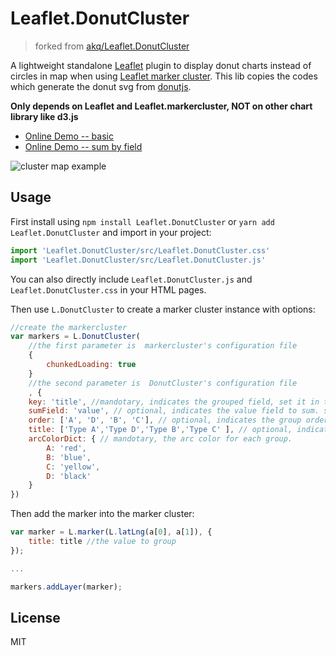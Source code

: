 Leaflet.DonutCluster
=====================

> forked from [akq/Leaflet.DonutCluster](https://github.com/akq/Leaflet.DonutCluster)

A lightweight standalone [Leaflet](https://leafletjs.com) plugin to display donut charts instead of circles in map when using [Leaflet marker cluster](https://github.com/Leaflet/Leaflet.markercluster). This lib copies the codes which generate the donut svg from [donutjs](https://github.com/finom/donutjs).

**Only depends on Leaflet and Leaflet.markercluster, NOT on other chart library like d3.js**

- [Online Demo -- basic](https://jsfiddle.net/b43c1xkf/1/embedded/result,html/)
- [Online Demo -- sum by field](https://jsfiddle.net/mfxd015b/3/embedded/result,html/)

![cluster map example](screenshot.png)

## Usage

First install using `npm install Leaflet.DonutCluster` or `yarn add Leaflet.DonutCluster` and import in your project:
```javascript
import 'Leaflet.DonutCluster/src/Leaflet.DonutCluster.css'
import 'Leaflet.DonutCluster/src/Leaflet.DonutCluster.js'
```
You can also directly include `Leaflet.DonutCluster.js` and `Leaflet.DonutCluster.css` in your HTML pages.

Then use `L.DonutCluster` to create a marker cluster instance with options:
```javascript
//create the markercluster
var markers = L.DonutCluster(
    //the first parameter is  markercluster's configuration file
    {
        chunkedLoading: true
    }
    //the second parameter is  DonutCluster's configuration file
    , {
    key: 'title', //mandotary, indicates the grouped field, set it in the options of marker
    sumField: 'value', // optional, indicates the value field to sum. set it in the options of marker
    order: ['A', 'D', 'B', 'C'], // optional, indicates the group order.
    title: ['Type A','Type D','Type B','Type C' ], // optional, indicates the group title, when it is an array, the order option must be specified. or use an object.{A:'Type A',D: 'Type D',B:'Type B',C:'Type C' }
    arcColorDict: { // mandotary, the arc color for each group.
        A: 'red',
        B: 'blue',
        C: 'yellow',
        D: 'black'
    }
})
```
Then add the marker into the marker cluster:
```javascript
var marker = L.marker(L.latLng(a[0], a[1]), {
    title: title //the value to group
});

...

markers.addLayer(marker);
```

## License

MIT